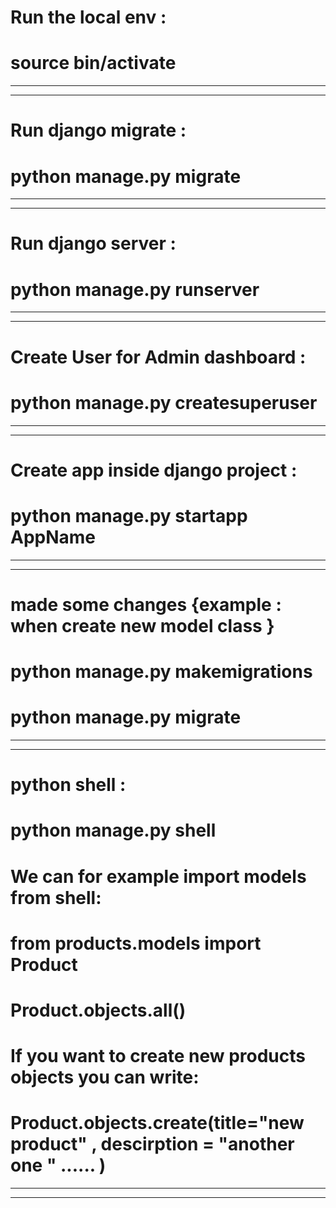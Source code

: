 # Run the local env :
# source bin/activate
--------------------------
--------------------------
# Run django migrate :
# python manage.py migrate
--------------------------
--------------------------
# Run django server :
# python manage.py runserver
--------------------------
--------------------------
# Create User for Admin dashboard :
# python manage.py createsuperuser
--------------------------
--------------------------
# Create app inside django project :
# python manage.py startapp AppName
--------------------------
--------------------------
# made some changes {example : when create new model class }
# python manage.py makemigrations
# python manage.py migrate 
--------------------------
--------------------------
# python shell : 
# python manage.py shell
# We can for example import models from shell:
# from products.models import Product
# Product.objects.all()
# If you want to create new products objects you can write:
# Product.objects.create(title="new product" , descirption = "another one " ...... )
--------------------------
--------------------------
